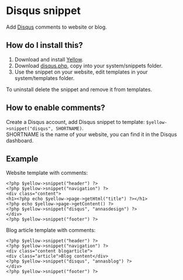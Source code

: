 Disqus snippet
==============

Add [Disqus](http://disqus.com) comments to website or blog.

How do I install this?
----------------------
1. Download and install [Yellow](https://github.com/markseu/yellowcms/).  
2. Download [disqus.php](disqus.php?raw=true), copy into your system/snippets folder.  
3. Use the snippet on your website, edit templates in your system/templates folder.

To uninstall delete the snippet and remove it from templates.

How to enable comments?
------------------------
Create a Disqus account, add Disqus snippet to template: `$yellow->snippet("disqus", SHORTNAME)`.  
SHORTNAME is the name of your website, you can find it in the Disqus dashboard.

Example
-------
Website template with comments:

    <?php $yellow->snippet("header") ?>
    <?php $yellow->snippet("navigation") ?>
    <div class="content">
    <h1><?php echo $yellow->page->getHtml("title") ?></h1>
    <?php echo $yellow->page->getContent() ?>
    <?php $yellow->snippet("disqus", "annasdesign") ?>
    </div>
    <?php $yellow->snippet("footer") ?>

Blog article template with comments:

    <?php $yellow->snippet("header") ?>
    <?php $yellow->snippet("navigation") ?>
    <div class="content blogarticle">
    <div class="article">Blog content</div>
    <?php $yellow->snippet("disqus", "annasblog") ?>
    </div>
    <?php $yellow->snippet("footer") ?>